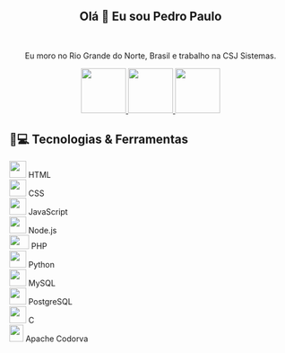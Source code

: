 <h2 align="center"> Olá 👋 Eu sou Pedro Paulo </h2>
 
<br>

<p align="center">
Eu moro no Rio Grande do Norte, Brasil e trabalho na CSJ Sistemas.
</p>

<p align="center">
  
  <a href="https://www.instagram.com/pedropaulodfr/">
    <img src="https://user-images.githubusercontent.com/29920024/180446127-c26827ff-badb-48e3-94fb-b9151f992a34.png" width="80" height="80" />
  </a>
  
  <a href="https://www.linkedin.com/in/pedropaulodfr/">
    <img src="https://user-images.githubusercontent.com/29920024/180447126-f4e19dfc-3aa0-4bf4-9535-a05b39c28659.png" width="80" height="80" />
  </a>
  
  <a href="mailto:pedropaulodfr@outlook.com">
    <img src="https://user-images.githubusercontent.com/29920024/180447111-2ee1cba3-1a10-4a78-9220-6e76b0450b38.png" width="80" height="80" />
  </a>
  
</p>

## 🚀💻 Tecnologias & Ferramentas

<img src="https://mauriciomikulski.github.io/img/logos/html.png" width="30" height="30" /> HTML  
<img src="https://cdn-icons-png.flaticon.com/512/5968/5968242.png" width="30" height="30" /> CSS  
<img src="https://user-images.githubusercontent.com/29920024/180448546-fe814091-61a0-4c00-b9b3-f543b1c6428c.png" width="30" height="30" /> JavaScript  
<img src="https://user-images.githubusercontent.com/29920024/180449638-8a16f7ff-298c-4df2-8f93-8c8fe941316a.png" width="30" height="30"/> Node.js  
<img src="https://www.freepnglogos.com/uploads/php-logo-png/php-logo-php-elephant-logo-vectors-download-5.png" width="35" height="25"/> PHP  
<img src="https://loukis-13.github.io/img/logos/Python.png" width="30" height="30" /> Python  
<img src="https://res.cloudinary.com/appmasters-io/image/upload/v1624744345/mysql_87a2317566.png" width="30" height="30" /> MySQL  
<img src="https://user-images.githubusercontent.com/29920024/180453068-bcd0dcfe-0a19-46ab-a246-14b0b5e66500.png" width="30" height="30" /> PostgreSQL  
<img src="https://i.pinimg.com/originals/13/a8/94/13a89487b6a28c9fd6fee57cf6bc5e2c.png" width="30" height="30" /> C  
<img src="https://cordova.apache.org/static/img/cordova_bot.png" width="25" height="30" /> Apache Codorva  

<!---
pedropaulodfr/pedropaulodfr is a ✨ special ✨ repository because its `README.md` (this file) appears on your GitHub profile.
You can click the Preview link to take a look at your changes.
--->
